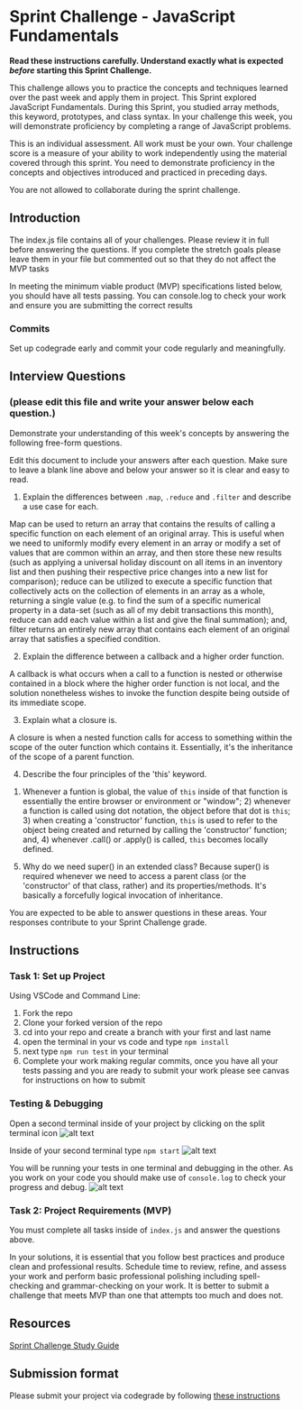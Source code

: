 # Sprint Challenge - JavaScript Fundamentals

**Read these instructions carefully. Understand exactly what is expected _before_ starting this Sprint Challenge.**

This challenge allows you to practice the concepts and techniques learned over the past week and apply them in project. This Sprint explored JavaScript Fundamentals. During this Sprint, you studied array methods, this keyword, prototypes, and class syntax. In your challenge this week, you will demonstrate proficiency by completing a range of JavaScript problems.

This is an individual assessment. All work must be your own. Your challenge score is a measure of your ability to work independently using the material covered through this sprint. You need to demonstrate proficiency in the concepts and objectives introduced and practiced in preceding days.

You are not allowed to collaborate during the sprint challenge. 

## Introduction

The index.js file contains all of your challenges. Please review it in full before answering the questions. If you complete the stretch goals please leave them in your file but commented out so that they do not affect the MVP tasks 

In meeting the minimum viable product (MVP) specifications listed below, you should have all tests passing. You can console.log to check your work and ensure you are submitting the correct results 

### Commits

Set up codegrade early and commit your code regularly and meaningfully. 

## Interview Questions
### (please edit this file and write your answer below each question.)
Demonstrate your understanding of this week's concepts by answering the following free-form questions.

Edit this document to include your answers after each question. Make sure to leave a blank line above and below your answer so it is clear and easy to read.

1. Explain the differences between `.map`, `.reduce` and `.filter` and describe a use case for each. 

Map can be used to return an array that contains the results of calling a specific function on each element of an original array. This is useful when we need to uniformly modify every element in an array or modify a set of values that are common within an array, and then store these new results (such as applying a universal holiday discount on all items in an inventory list and then pushing their respective price changes into a new list for comparison); reduce can be utilized to execute a specific function that collectively acts on the collection of elements in an array as a whole, returning a single value (e.g. to find the sum of a specific numerical property in a data-set (such as all of my debit transactions this month), reduce can add each value within a list and give the final summation); and, filter returns an entirely new array that contains each element of an original array that satisfies a specified condition.

2. Explain the difference between a callback and a higher order function.

A callback is what occurs when a call to a function is nested or otherwise contained in a block where the higher order function is not local, and the solution nonetheless wishes to invoke the function despite being outside of its immediate scope.

3. Explain what a closure is.

A closure is when a nested function calls for access to something within the scope of the outer function which contains it. Essentially, it's the inheritance of the scope of a parent function.

4. Describe the four principles of the 'this' keyword.
 1) Whenever a funtion is global, the value of `this` inside of that function is essentially the entire browser or environment or "window"; 2) whenever a function is called using dot notation, the object before that dot is `this`; 3) when creating a 'constructor' function, `this` is used to refer to the object being created and returned by calling the 'constructor' function; and, 4) whenever .call() or .apply() is called, `this` becomes locally defined.

5. Why do we need super() in an extended class?
    Because super() is required whenever we need to access a parent class (or the 'constructor' of that class, rather) and its properties/methods. It's basically a forcefully logical invocation of inheritance.
    
You are expected to be able to answer questions in these areas. Your responses contribute to your Sprint Challenge grade. 

## Instructions

### Task 1: Set up Project

Using VSCode and Command Line:


1. Fork the repo
2. Clone your forked version of the repo
3. cd into your repo and create a branch with your first and last name
4. open the terminal in your vs code and type `npm install`
5. next type `npm run test` in your terminal
6. Complete your work making regular commits, once you have all your tests passing and you are ready to submit your work please see canvas for instructions on how to submit

### Testing & Debugging

Open a second terminal inside of your project by clicking on the split terminal icon
![alt text](assets/split_terminal.png "Split Terminal")

Inside of your second terminal type `npm start` 
![alt text](assets/npm_start.png "type npm start")

You will be running your tests in one terminal and debugging in the other. As you work on your code you should make use of `console.log` to check your progress and debug.
![alt text](assets/tests_debug_terminal_final.png "your terminal should look like this")

### Task 2: Project Requirements (MVP)

You must complete all tasks inside of `index.js` and answer the questions above.

In your solutions, it is essential that you follow best practices and produce clean and professional results. Schedule time to review, refine, and assess your work and perform basic professional polishing including spell-checking and grammar-checking on your work. It is better to submit a challenge that meets MVP than one that attempts too much and does not.

## Resources
 
 [Sprint Challenge Study Guide](https://www.notion.so/lambdaschool/Unit-1-Sprint-3-Study-Guide-033a9a00659a4ef98c12eb97e49a6110)

## Submission format

Please submit your project via codegrade by following [these instructions](https://www.notion.so/lambdaschool/Submitting-an-assignment-via-Code-Grade-A-Step-by-Step-Walkthrough-07bd65f5f8364e709ecb5064735ce374)

